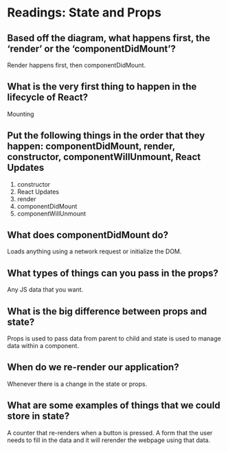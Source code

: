 # Readings: State and Props


## Based off the diagram, what happens first, the ‘render’ or the ‘componentDidMount’?

Render happens first, then componentDidMount.

## What is the very first thing to happen in the lifecycle of React?

Mounting

## Put the following things in the order that they happen: componentDidMount, render, constructor, componentWillUnmount, React Updates

1. constructor
2. React Updates
3. render
4. componentDidMount
5. componentWillUnmount

## What does componentDidMount do?

Loads anything using a network request or initialize the DOM.

## What types of things can you pass in the props?

Any JS data that you want.

## What is the big difference between props and state?

Props is used to pass data from parent to child and state is used to manage data within a component.

## When do we re-render our application?

Whenever there is a change in the state or props.

## What are some examples of things that we could store in state?

A counter that re-renders when a button is pressed. A form that the user needs to fill in the data and it will rerender the webpage using that data.
